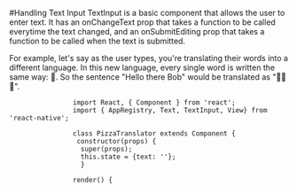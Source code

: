 #Handling Text Input
TextInput is a basic component that allows the user to enter text. It has an onChangeText prop that takes a function
to be called everytime the text changed, and an onSubmitEditing prop that takes a function to be called when the text is
submitted. 

For example, let's say as the user types, you're translating their words into a different language. 
In this new language, every single word is written the same way: 🍕. So the sentence "Hello there Bob" 
would be translated as "🍕🍕🍕".

                    import React, { Component } from 'react';
                    import { AppRegistry, Text, TextInput, View} from 'react-native';
                    
                    class PizzaTranslator extends Component {
                     constructor(props) {
                      super(props);
                      this.state = {text: ''};
                      }
                    
                    render() {
                      
